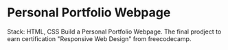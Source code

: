 # Personal Portfolio Webpage
Stack: HTML, CSS
Build a Personal Portfolio Webpage.
The final prodject to earn certification "Responsive Web Design" from freecodecamp.
